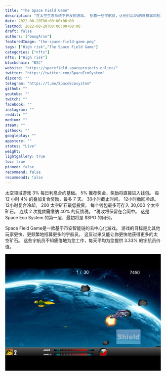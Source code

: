```yaml
---
title: "The Space Field Game"
description: "在太空生态系统下开发的游戏。 招募一些宇航员，让他们以3%的日费率和招募奖金为你寻找太空宝藏。"
date: 2022-08-20T00:00:00+08:00
lastmod: 2022-08-20T00:00:00+08:00
draft: false
authors: ["boogArno"]
featuredImage: "the-space-field-game.png"
tags: ["High risk","The Space Field Game"]
categories: ["nfts"]
nfts: ["High risk"]
blockchain: "BSC"
website: "https://spacefield.spaceprojects.online/"
twitter: "https://twitter.com/SpaceEcoSystem"
discord: ""
telegram: "https://t.me/SpaceEcosystem"
github: ""
youtube: ""
twitch: ""
facebook: ""
instagram: ""
reddit: ""
medium: ""
steam: ""
gitbook: ""
googleplay: ""
appstore: ""
status: "Live"
weight: 
lightgallery: true
toc: true
pinned: false
recommend: false
recommend1: false
---
```

太空领域游戏
3% 每日利息合约基础。
5% 推荐奖金，奖励将直接进入钱包。
每 12 小时 4% 的叠加复合奖励，最多 7 天。
30小时截止时间。
12小时撤回冷却。
12小时复合冷却。
200 太空矿石最低投资。
每个钱包最多可存入 30,000 个太空矿石。
连续 2 次提款需缴纳 40% 的反馈税。
*税收将保留在合同中。
这是 Space Eco System 的第一层，最初将是 $SPO 的用例。

Space Field Game是一款基于币安智能链的去中心化游戏。 游戏的目标是比其他玩家更快、更频繁地招募更多的宇航员。 这反过来又能让你更快地获得更多的太空矿石。 这些宇航员不知疲倦地为您工作，每天平均为您提供 3.33% 的宇航员价值。

![R](R.jpg)